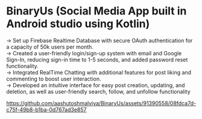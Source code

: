 # BinaryUs (Social Media App built in Android studio using Kotlin)
-> Set up Firebase Realtime Database with secure OAuth authentication for a capacity of 50k users per month.<br>
-> Created a user-friendly login/sign-up system with email and Google Sign-In, reducing sign-in time to 1-5 seconds, and added password 
reset functionality.<br>
-> Integrated RealTime Chatting with additional features for post liking and commenting to boost user interaction.<br>
-> Developed an intuitive interface for easy post creation, updating, and deletion, as well as user-friendly search, follow, and unfollow 
functionality


https://github.com/aashutoshmalviya/BinaryUs/assets/91390558/08fdca7d-c75f-49b8-b1ba-0d767ad3e857


